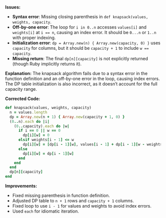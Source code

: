 **Issues:**
- **Syntax error**: Missing closing parenthesis in `def knapsack(values, weights, capacity`.
- **Off-by-one error**: The loop for `i in 0..n` accesses `values[i]` and `weights[i]` at `i == n`, causing an index error. It should be `0...n` or `1..n` with proper indexing.
- **Initialization error**: `dp = Array.new(n) { Array.new(capacity, 0) }` uses `capacity` for columns, but it should be `capacity + 1` to include `w == capacity`.
- **Missing return**: The final `dp[n][capacity]` is not explicitly returned (though Ruby implicitly returns it).

**Explanation:**
The knapsack algorithm fails due to a syntax error in the function definition and an off-by-one error in the loop, causing index errors. The DP table initialization is also incorrect, as it doesn’t account for the full capacity range.

**Corrected Code:**
```ruby
def knapsack(values, weights, capacity)
  n = values.length
  dp = Array.new(n + 1) { Array.new(capacity + 1, 0) }
  (0..n).each do |i|
    (0..capacity).each do |w|
      if i == 0 || w == 0
        dp[i][w] = 0
      elsif weights[i - 1] <= w
        dp[i][w] = [dp[i - 1][w], values[i - 1] + dp[i - 1][w - weights[i - 1]]].max
      else
        dp[i][w] = dp[i - 1][w]
      end
    end
  end
  dp[n][capacity]
end
```

**Improvements:**
- Fixed missing parenthesis in function definition.
- Adjusted DP table to `n + 1` rows and `capacity + 1` columns.
- Fixed loop to use `i - 1` for values and weights to avoid index errors.
- Used `each` for idiomatic iteration.
